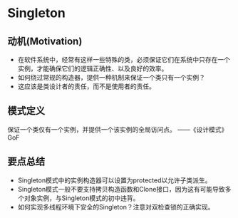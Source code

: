 # Singleton

## 动机(Motivation)

+ 在软件系统中，经常有这样一些特殊的类，必须保证它们在系统中只存在一个实例，才能确保它们的逻辑正确性、以及良好的效率。
+ 如何绕过常规的构造器，提供一种机制来保证一个类只有一个实例？
+ 这应该是类设计者的责任，而不是使用者的责任。

## 模式定义

保证一个类仅有一个实例，并提供一个该实例的全局访问点。
——《设计模式》GoF

## 要点总结

+ Singleton模式中的实例构造器可以设置为protected以允许子类派生。
+ Singleton模式一般不要支持拷贝构造函数和Clone接口，因为这有可能导致多个对象实例，与Singleton模式的初中违背。
+ 如何实现多线程环境下安全的Singleton？注意对双检查锁的正确实现。
